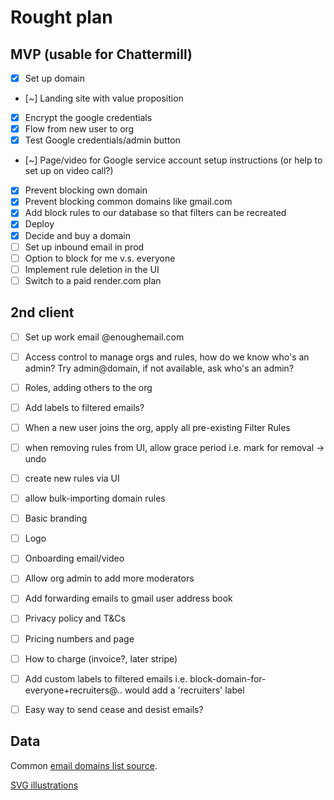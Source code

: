 # Rought plan

## MVP (usable for Chattermill)
- [x] Set up domain
- [~] Landing site with value proposition
- [x] Encrypt the google credentials
- [x] Flow from new user to org
- [x] Test Google credentials/admin button
- [~] Page/video for Google service account setup instructions (or help to set up on video call?)
- [x] Prevent blocking own domain
- [x] Prevent blocking common domains like gmail.com
- [x] Add block rules to our database so that filters can be recreated
- [x] Deploy
- [x] Decide and buy a domain
- [ ] Set up inbound email in prod
- [ ] Option to block for me v.s. everyone
- [ ] Implement rule deletion in the UI
- [ ] Switch to a paid render.com plan

## 2nd client
- [ ] Set up work email @enoughemail.com
- [ ] Access control to manage orgs and rules, how do we know who's an admin? Try admin@domain, if not available, ask who's an admin?
- [ ] Roles, adding others to the org
- [ ] Add labels to filtered emails?
- [ ] When a new user joins the org, apply all pre-existing Filter Rules
- [ ] when removing rules from UI, allow grace period i.e. mark for removal -> undo
- [ ] create new rules via UI
- [ ] allow bulk-importing domain rules
- [ ] Basic branding
- [ ] Logo
- [ ] Onboarding email/video
- [ ] Allow org admin to add more moderators
- [ ] Add forwarding emails to gmail user address book
- [ ] Privacy policy and T&Cs
- [ ] Pricing numbers and page
- [ ] How to charge (invoice?, later stripe)
- [ ] Add custom labels to filtered emails i.e. block-domain-for-everyone+recruiters@.. would add a 'recruiters' label
- [ ] Easy way to send cease and desist emails?


## Data

Common [email domains list source](https://gist.github.com/ammarshah/f5c2624d767f91a7cbdc4e54db8dd0bf).

[SVG illustrations](https://freesvgillustration.com)